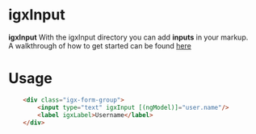 # igxInput

**igxInput** 
With the igxInput directory you can add **inputs** in your markup.  
A walkthrough of how to get started can be found [here](https://www.infragistics.com/products/ignite-ui-angular/angular/components/label_input.html)

# Usage

```html
    <div class="igx-form-group">
        <input type="text" igxInput [(ngModel)]="user.name"/>
        <label igxLabel>Username</label>
    </div>
```
